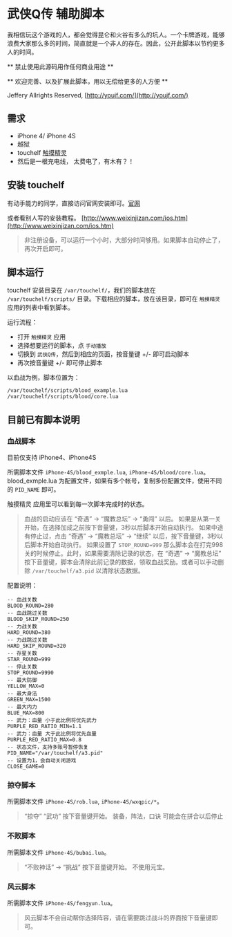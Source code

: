 # 武侠Q传 辅助脚本

我相信玩这个游戏的人，都会觉得昆仑和火谷有多么的坑人。一个卡牌游戏，能够浪费大家那么多的时间，简直就是一个非人的存在。因此，公开此脚本以节约更多人的时间。

** 禁止使用此源码用作任何商业用途 **

** 欢迎完善、以及扩展此脚本，用以无偿给更多的人方便 **

Jeffery Allrights Reserved, [http://youjf.com/](http://youjf.com/)

## 需求

* iPhone 4/ iPhone 4S
* 越狱
* touchelf [触摸精灵](http://www.touchelf.com/)
* 然后是一根充电线， 太费电了，有木有？！

## 安装 touchelf

有动手能力的同学，直接访问官网安装即可。[官网](http://www.touchelf.com/)

或者看别人写的安装教程。 [http://www.weixinjizan.com/ios.htm](http://www.weixinjizan.com/ios.htm)

> 非注册设备，可以运行一个小时，大部分时间够用。如果脚本自动停止了，再次开启即可。

## 脚本运行

touchelf 安装目录在 `/var/touchelf/`，我们的脚本放在 `/var/touchelf/scripts/` 目录。下载相应的脚本，放在该目录，即可在 `触摸精灵` 应用的列表中看到脚本。

运行流程：

* 打开 `触摸精灵` 应用
* 选择想要运行的脚本，点 `手动播放`
* 切换到 `武侠Q传`，然后到相应的页面，按音量键 +/- 即可启动脚本
* 再次按音量键 +/- 即可停止脚本

以血战为例，脚本位置为：

```
/var/touchelf/scripts/blood_example.lua
/var/touchelf/scripts/blood/core.lua
```

## 目前已有脚本说明

### 血战脚本

目前仅支持 iPhone4、iPhone4S

所需脚本文件 `iPhone-4S/blood_exmple.lua`, `iPhone-4S/blood/core.lua`。blood_exmple.lua 为配置文件，如果有多个帐号，复制多份配置文件，使用不同的 `PID_NAME` 即可。

触摸精灵 应用里可以看到每一次脚本完成时的状态。

> 血战的启动应该在 “奇遇” -> “魔教总坛” -> “勇闯” 以后。
> 如果是从第一关开始，在选择加成之前按下音量键，3秒以后脚本开始自动执行。
> 如果中途有停止过，点击 “奇遇” -> “魔教总坛” -> “继续” 以后，按下音量键，3秒以后脚本开始自动执行。
> 如果设置了 `STOP_ROUND=999` 那么脚本会在打完998关的时候停止。此时，如果需要清除记录的状态，在 “奇遇” -> “魔教总坛” 按下音量键，脚本会清除此前记录的数据，领取血战奖励。或者可以手动删除 `/var/touchelf/a3.pid` 以清除状态数据。

配置说明：

```
-- 血战关数
BLOOD_ROUND=280
-- 血战跳过关数
BLOOD_SKIP_ROUND=250
-- 力战关数
HARD_ROUND=380
-- 力战跳过关数
HARD_SKIP_ROUND=320
-- 存星关数
STAR_ROUND=999
-- 停止关数
STOP_ROUND=9990
-- 最大防御
YELLOW_MAX=0
-- 最大身法
GREEN_MAX=1500
-- 最大内力
BLUE_MAX=800
-- 武力：血量 小于此比例将优先武力
PURPLE_RED_RATIO_MIN=1.1
-- 武力：血量 大于此比例将优先血量
PURPLE_RED_RATIO_MAX=0.8
-- 状态文件，支持多账号暂停恢复
PID_NAME="/var/touchelf/a3.pid"
-- 设置为1，会自动关闭游戏
CLOSE_GAME=0
```

### 掠夺脚本

所需脚本文件 `iPhone-4S/rob.lua`, `iPhone-4S/wxqpic/*`。

> “掠夺” “武功” 按下音量键开始。
> 装备，阵法，口诀 可能会在拼合以后停止


### 不败脚本

所需脚本文件 `iPhone-4S/bubai.lua`。

> “不败神话” -> “挑战” 按下音量键开始。
> 不使用元宝。

### 风云脚本

所需脚本文件 `iPhone-4S/fengyun.lua`。

> 风云脚本不会自动帮你选择阵容，请在需要跳过战斗的界面按下音量键即可。
